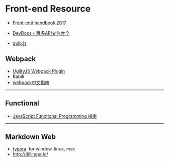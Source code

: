 # Front-end Resource

* [Front-end handbook 2017](https://frontendmasters.com/books/front-end-handbook/2017/)

* [DevDocs - 眾多API文件大全](http://devdocs.io/)

* [gulp.js](https://github.com/gulpjs/gulp/tree/master/docs)

## Webpack

* [UglifyJS Webpack Plugin](https://github.com/webpack-contrib/uglifyjs-webpack-plugin)
* Babili
* [webpack中文指南](http://zhaoda.net/webpack-handbook/index.html)



-----

## Functional 
* [JavaScript Functional Programming 指南](https://www.gitbook.com/book/jigsawye/mostly-adequate-guide/details)




-----

## Markdown Web
* [typora](https://typora.io/): for window, linux, mac
* http://dillinger.io/